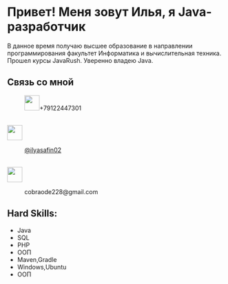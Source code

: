 
<h1>Привет! Меня зовут Илья, я Java-разработчик</h1>

<p>
	В данное время получаю высшее образование в направлении программирования факультет Информатика и вычислительная техника.
	Прошел курсы JavaRush.
	Уверенно владею Java.
</p>

<h2>Cвязь со мной</h2>

<dir><img height=35 src="https://img.shields.io/badge/Telegram-2CA5E0?style=for-the-badge&logo=telegram&logoColor=white"/>+79122447301</dir></br>
<img height=35 src="https://img.shields.io/badge/WhatsApp-25D366?style=for-the-badge&logo=whatsapp&logoColor=white"/></a>
<dir><a href="https://t.me/ilyasafin02">@ilyasafin02</a></dir></br>
<img height=35 src="https://img.shields.io/badge/Gmail-D14836?style=for-the-badge&logo=gmail&logoColor=white"/></a>
<dir>cobraode228@gmail.com</dir>

<h2>Hard Skills:</h2>
<ul>
     <li>Java</li>
     <li>SQL</li>
     <li>PHP</li>
     <li>ООП</li>
     <li>Maven,Gradle</li>
     <li>Windows,Ubuntu</li>
     <li>ООП</li>
   </ul>

	